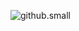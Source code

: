 ![github.small](https://user-images.githubusercontent.com/97256130/187093510-e0a0e323-c037-4d44-9de1-f04971cd2c3e.jpg)

